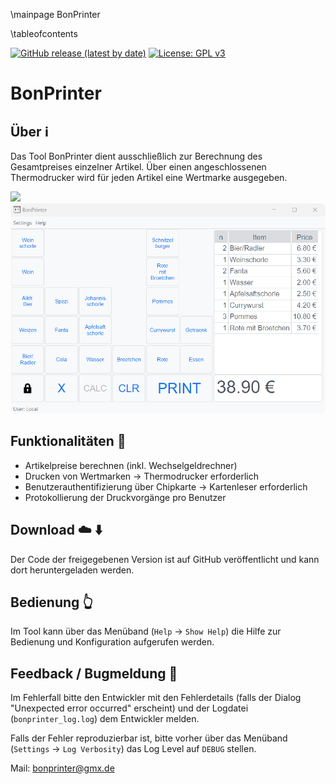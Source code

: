\mainpage BonPrinter

\tableofcontents

[![GitHub release (latest by date)](https://img.shields.io/github/v/release/timounger/BonPrinterHome)](https://github.com/timounger/BonPrinterHome/releases/latest)
[![License: GPL v3](https://img.shields.io/badge/License-GPLv3-blue.svg)](https://github.com/timounger/BonPrinterHome/blob/master/LICENSE.md)

# BonPrinter

## Über ℹ️

Das Tool BonPrinter dient ausschließlich zur Berechnung des Gesamtpreises einzelner Artikel. Über einen angeschlossenen Thermodrucker wird für jeden Artikel eine Wertmarke ausgegeben.

![](app.png)
![](Documentation/img/app.png)

## Funktionalitäten 🥇

* Artikelpreise berechnen (inkl. Wechselgeldrechner)
* Drucken von Wertmarken -> Thermodrucker erforderlich
* Benutzerauthentifizierung über Chipkarte -> Kartenleser erforderlich
* Protokollierung der Druckvorgänge pro Benutzer

## Download ☁️ ⬇️

Der Code der freigegebenen Version ist auf GitHub veröffentlicht und kann dort heruntergeladen werden.

## Bedienung 👆️

Im Tool kann über das Menüband (`Help` → `Show Help`) die Hilfe zur Bedienung und Konfiguration aufgerufen werden.

## Feedback / Bugmeldung 🐞

Im Fehlerfall bitte den Entwickler mit den Fehlerdetails (falls der Dialog "Unexpected error occurred" erscheint) und der Logdatei (`bonprinter_log.log`) dem Entwickler melden.

Falls der Fehler reproduzierbar ist, bitte vorher über das Menüband (`Settings` → `Log Verbosity`) das Log Level auf `DEBUG` stellen.

Mail: [bonprinter@gmx.de](mailto:bonprinter@gmx.de)

